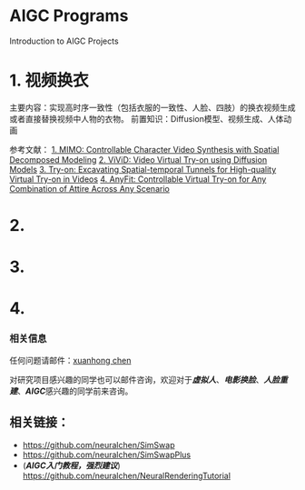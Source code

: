 # AIGC Programs
Introduction to AIGC Projects

# 1. 视频换衣
主要内容：实现高时序一致性（包括衣服的一致性、人脸、四肢）的换衣视频生成或者直接替换视频中人物的衣物。
前置知识：Diffusion模型、视频生成、人体动画

参考文献：
[1. MIMO: Controllable Character Video Synthesis with Spatial Decomposed Modeling](https://arxiv.org/abs/2409.16160)
[2. ViViD: Video Virtual Try-on using Diffusion Models](https://arxiv.org/abs/2405.11794)
[3. Try-on: Excavating Spatial-temporal Tunnels for High-quality Virtual Try-on in Videos](https://arxiv.org/abs/2404.17571)
[4. AnyFit: Controllable Virtual Try-on for Any Combination of Attire Across Any Scenario](https://arxiv.org/abs/2405.18172)

# 2.

# 3.

# 4.



### 相关信息

任何问题请邮件：[xuanhong chen](mailto:chenxuanhongzju@outlook.com)

对研究项目感兴趣的同学也可以邮件咨询，欢迎对于***虚拟人***、***电影换脸***、***人脸重建***、***AIGC***感兴趣的同学前来咨询。

## 相关链接：
- https://github.com/neuralchen/SimSwap
- https://github.com/neuralchen/SimSwapPlus
- (***AIGC入门教程，强烈建议***) https://github.com/neuralchen/NeuralRenderingTutorial
